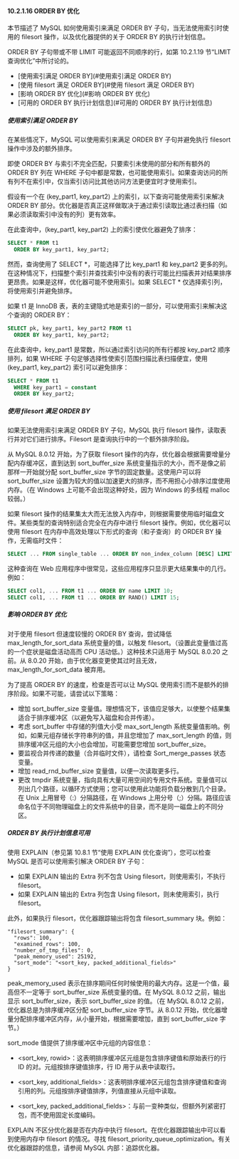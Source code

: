 #### 10.2.1.16 ORDER BY 优化

本节描述了 MySQL 如何使用索引来满足 ORDER BY 子句，当无法使用索引时使用的 filesort 操作，以及优化器提供的关于 ORDER BY 的执行计划信息。

ORDER BY 子句带或不带 LIMIT 可能返回不同顺序的行，如第 10.2.1.19 节“LIMIT 查询优化”中所讨论的。

- [使用索引满足 ORDER BY](#使用索引满足 ORDER BY)
- [使用 filesort 满足 ORDER BY](#使用 filesort 满足 ORDER BY)
- [影响 ORDER BY 优化](#影响 ORDER BY 优化)
- [可用的 ORDER BY 执行计划信息](#可用的 ORDER BY 执行计划信息)

##### 使用索引满足 ORDER BY

在某些情况下，MySQL 可以使用索引来满足 ORDER BY 子句并避免执行 filesort 操作中涉及的额外排序。

即使 ORDER BY 与索引不完全匹配，只要索引未使用的部分和所有额外的 ORDER BY 列在 WHERE 子句中都是常数，也可能使用索引。如果查询访问的所有列不在索引中，仅当索引访问比其他访问方法更便宜时才使用索引。

假设有一个在 (key_part1, key_part2) 上的索引，以下查询可能使用索引来解决 ORDER BY 部分。优化器是否真正这样做取决于通过索引读取比通过表扫描（如果必须读取索引中没有的列）更有效率。

在此查询中，(key_part1, key_part2) 上的索引使优化器避免了排序：

```sql
SELECT * FROM t1
  ORDER BY key_part1, key_part2;
```

然而，查询使用了 SELECT *，可能选择了比 key_part1 和 key_part2 更多的列。在这种情况下，扫描整个索引并查找索引中没有的表行可能比扫描表并对结果排序更昂贵。如果是这样，优化器可能不使用索引。如果 SELECT * 仅选择索引列，将使用索引并避免排序。

如果 t1 是 InnoDB 表，表的主键隐式地是索引的一部分，可以使用索引来解决这个查询的 ORDER BY：

```sql
SELECT pk, key_part1, key_part2 FROM t1
  ORDER BY key_part1, key_part2;
```

在此查询中，key_part1 是常数，所以通过索引访问的所有行都按 key_part2 顺序排列，如果 WHERE 子句足够选择性使索引范围扫描比表扫描便宜，使用 (key_part1, key_part2) 索引可以避免排序：

```sql
SELECT * FROM t1
  WHERE key_part1 = constant
  ORDER BY key_part2;
```

##### 使用 filesort 满足 ORDER BY

如果无法使用索引来满足 ORDER BY 子句，MySQL 执行 filesort 操作，读取表行并对它们进行排序。Filesort 是查询执行中的一个额外排序阶段。

从 MySQL 8.0.12 开始，为了获取 filesort 操作的内存，优化器会根据需要增量分配内存缓冲区，直到达到 sort_buffer_size 系统变量指示的大小，而不是像之前那样一开始就分配 sort_buffer_size 字节的固定数量。这使用户可以将 sort_buffer_size 设置为较大的值以加速更大的排序，而不用担心小排序过度使用内存。（在 Windows 上可能不会出现这种好处，因为 Windows 的多线程 malloc 较弱。）

如果 filesort 操作的结果集太大而无法放入内存中，则根据需要使用临时磁盘文件。某些类型的查询特别适合完全在内存中进行 filesort 操作。例如，优化器可以使用 filesort 在内存中高效处理以下形式的查询（和子查询）的 ORDER BY 操作，无需临时文件：

```sql
SELECT ... FROM single_table ... ORDER BY non_index_column [DESC] LIMIT [M,]N;
```

这种查询在 Web 应用程序中很常见，这些应用程序只显示更大结果集中的几行。例如：

```sql
SELECT col1, ... FROM t1 ... ORDER BY name LIMIT 10;
SELECT col1, ... FROM t1 ... ORDER BY RAND() LIMIT 15;
```

##### 影响 ORDER BY 优化

对于使用 filesort 但速度较慢的 ORDER BY 查询，尝试降低 max_length_for_sort_data 系统变量的值，以触发 filesort。（设置此变量值过高的一个症状是磁盘活动高而 CPU 活动低。）这种技术只适用于 MySQL 8.0.20 之前。从 8.0.20 开始，由于优化器变更使其过时且无效，max_length_for_sort_data 被弃用。

为了提高 ORDER BY 的速度，检查是否可以让 MySQL 使用索引而不是额外的排序阶段。如果不可能，请尝试以下策略：

- 增加 sort_buffer_size 变量值。理想情况下，该值应足够大，以使整个结果集适合于排序缓冲区（以避免写入磁盘和合并传递）。
- 考虑 sort_buffer 中存储的列值大小受 max_sort_length 系统变量值影响。例如，如果元组存储长字符串列的值，并且您增加了 max_sort_length 的值，则排序缓冲区元组的大小也会增加，可能需要您增加 sort_buffer_size。
- 要监视合并传递的数量（合并临时文件），请检查 Sort_merge_passes 状态变量。
- 增加 read_rnd_buffer_size 变量值，以便一次读取更多行。
- 更改 tmpdir 系统变量，指向具有大量可用空间的专用文件系统。变量值可以列出几个路径，以循环方式使用；您可以使用此功能将负载分散到几个目录。在 Unix 上用冒号（:）分隔路径，在 Windows 上用分号（;）分隔。路径应该命名位于不同物理磁盘上的文件系统中的目录，而不是同一磁盘上的不同分区。

##### ORDER BY 执行计划信息可用

使用 EXPLAIN（参见第 10.8.1 节“使用 EXPLAIN 优化查询”），您可以检查 MySQL 是否可以使用索引解决 ORDER BY 子句：

- 如果 EXPLAIN 输出的 Extra 列不包含 Using filesort，则使用索引，不执行 filesort。
- 如果 EXPLAIN 输出的 Extra 列包含 Using filesort，则未使用索引，执行 filesort。

此外，如果执行 filesort，优化器跟踪输出将包含 filesort_summary 块。例如：

```
"filesort_summary": {
  "rows": 100,
  "examined_rows": 100,
  "number_of_tmp_files": 0,
  "peak_memory_used": 25192,
  "sort_mode": "<sort_key, packed_additional_fields>"
}
```

peak_memory_used 表示在排序期间任何时候使用的最大内存。这是一个值，最高但不一定等于 sort_buffer_size 系统变量的值。在 MySQL 8.0.12 之前，输出显示 sort_buffer_size，表示 sort_buffer_size 的值。（在 MySQL 8.0.12 之前，优化器总是为排序缓冲区分配 sort_buffer_size 字节。从 8.0.12 开始，优化器增量分配排序缓冲区内存，从小量开始，根据需要增加，直到 sort_buffer_size 字节。）

sort_mode 值提供了排序缓冲区中元组的内容信息：

- <sort_key, rowid>：这表明排序缓冲区元组是包含排序键值和原始表行的行 ID 的对。元组按排序键值排序，行 ID 用于从表中读取行。

- <sort_key, additional_fields>：这表明排序缓冲区元组包含排序键值和查询引用的列。元组按排序键值排序，列值直接从元组中读取。
- <sort_key, packed_additional_fields>：与前一变种类似，但额外列紧密打包，而不使用固定长度编码。

EXPLAIN 不区分优化器是否在内存中执行 filesort。在优化器跟踪输出中可以看到使用内存中 filesort 的情况。寻找 filesort_priority_queue_optimization。有关优化器跟踪的信息，请参阅 MySQL 内部：追踪优化器。